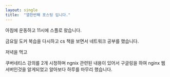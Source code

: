 ```yaml
---
layout: single
title:  "열한번째 포스팅 입니다."
---
```


아침에 운동하고 11시에 스플로 왔습니다.

금요일 도커 복습을 다시하고
cs 책을 보면서 네트워크 공부를 했습니다.

저녁을 먹고 

쿠버네티스 강의를 2개 시청하며
ngnix 관련된 내용이 있어서
구글링을 하여 nginx 웹서버인것을 알게되었고
알아보다 하루를 마무리 했습니다.


